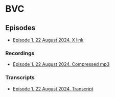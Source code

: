 # BVC

## Episodes
- [Episode 1. 22 August 2024. X link](https://x.com/W3_Society/status/1826317577812860973)

### Recordings
- [Episode 1. 22 August 2024. Compressed mp3](https://github.com/citizenweb3/web3-society/blob/main/BVC/episodes/recordings/BVC-episode-1-22-August-2024-rec-compressed.mp3)

### Transcripts
- [Episode 1. 22 August 2024. Transcript]()
